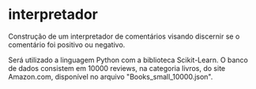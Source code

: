 # interpretador
Construção de um interpretador de comentários visando discernir se o comentário foi positivo ou negativo.

Será utilizado a linguagem Python com a biblioteca Scikit-Learn. O banco de dados consistem em 10000 reviews, na categoria livros, do site Amazon.com, disponível no arquivo "Books_small_10000.json".
